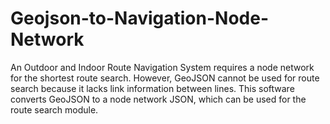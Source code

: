 # Geojson-to-Navigation-Node-Network
An Outdoor and Indoor Route Navigation System requires a node network for the shortest route search. However, GeoJSON cannot be used for route search because it lacks link information between lines. This software converts GeoJSON to a node network JSON, which can be used for the route search module.
